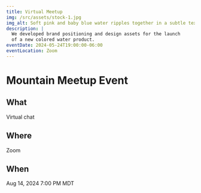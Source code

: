 ```yaml
---
title: Virtual Meetup
img: /src/assets/stock-1.jpg
img_alt: Soft pink and baby blue water ripples together in a subtle texture.
description: |
  We developed brand positioning and design assets for the launch
  of a new colored water product.
eventDate: 2024-05-24T19:00:00-06:00
eventLocation: Zoom
---
```

# Mountain Meetup Event
## What
Virtual chat

## Where
Zoom

## When
Aug 14, 2024 7:00 PM MDT
